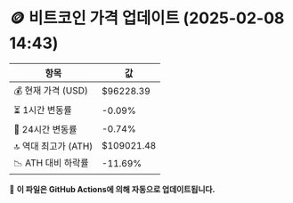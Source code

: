 # 🪙 비트코인 가격 업데이트 (2025-02-08 14:43)

| 항목                | 값 |
|--------------------|----------------|
| 💰 현재 가격 (USD) | $96228.39 |
| ⏳ 1시간 변동률    | -0.09% |
| 📆 24시간 변동률   | -0.74% |
| 🔝 역대 최고가 (ATH) | $109021.48 |
| 📉 ATH 대비 하락률 | -11.69% |

🔄 **이 파일은 GitHub Actions에 의해 자동으로 업데이트됩니다.**

